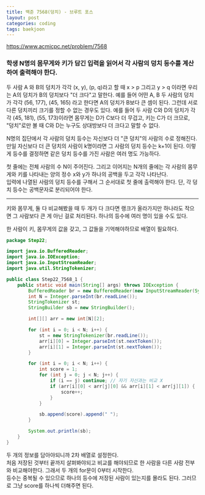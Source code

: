 ```yaml
---
title: 백준 7568(덩치) - 브루트 포스
layout: post
categories: coding
tags: baekjoon
---
```

<https://www.acmicpc.net/problem/7568>
### 학생 N명의 몸무게와 키가 담긴 입력을 읽어서 각 사람의 덩치 등수를 계산하여 출력해야 한다.
두 사람 A 와 B의 덩치가 각각 (x, y), (p, q)라고 할 때 x > p 그리고 y > q 이라면 우리는 A의 덩치가 B의 덩치보다 "더 크다"고 말한다. 
예를 들어 어떤 A, B 두 사람의 덩치가 각각 (56, 177), (45, 165) 라고 한다면 A의 덩치가 B보다 큰 셈이 된다. 
그런데 서로 다른 덩치끼리 크기를 정할 수 없는 경우도 있다. 
예를 들어 두 사람 C와 D의 덩치가 각각 (45, 181), (55, 173)이라면 몸무게는 D가 C보다 더 무겁고, 키는 C가 더 크므로, "덩치"로만 볼 때 C와 D는 누구도 상대방보다 더 크다고 말할 수 없다.

N명의 집단에서 각 사람의 덩치 등수는 자신보다 더 "큰 덩치"의 사람의 수로 정해진다. 
만일 자신보다 더 큰 덩치의 사람이 k명이라면 그 사람의 덩치 등수는 k+1이 된다. 이렇게 등수를 결정하면 같은 덩치 등수를 가진 사람은 여러 명도 가능하다. 

첫 줄에는 전체 사람의 수 N이 주어진다. 
그리고 이어지는 N개의 줄에는 각 사람의 몸무게와 키를 나타내는 양의 정수 x와 y가 하나의 공백을 두고 각각 나타난다.<br>
입력에 나열된 사람의 덩치 등수를 구해서 그 순서대로 첫 줄에 출력해야 한다. 단, 각 덩치 등수는 공백문자로 분리되어야 한다.
<hr>
키와 몸무게, 둘 다 비교해봤을 때 두 개가 다 크다면 랭크가 올라가지만 하나라도 작으면 그 사람보다 큰 게 아닌 걸로 처리된다. 하나의 등수에 여러 명이 있을 수도 있다.    


한 사람이 키, 몸무게의 값을 갖고, 그 값들을 기억해야하므로 배열이 필요하다.    

```java
package Step22;

import java.io.BufferedReader;
import java.io.IOException;
import java.io.InputStreamReader;
import java.util.StringTokenizer;

public class Step22_7568_1 {
    public static void main(String[] args) throws IOException {
        BufferedReader br = new BufferedReader(new InputStreamReader(System.in));
        int N = Integer.parseInt(br.readLine());
        StringTokenizer st;
        StringBuilder sb = new StringBuilder();

        int[][] arr = new int[N][2];

        for (int i = 0; i < N; i++) {
            st = new StringTokenizer(br.readLine());
            arr[i][0] = Integer.parseInt(st.nextToken());
            arr[i][1] = Integer.parseInt(st.nextToken());
        }

        for (int i = 0; i < N; i++) {
            int score = 1;
            for (int j = 0; j < N; j++) {
                if (i == j) continue; // 자기 자신과는 비교 X
                if (arr[i][0] < arr[j][0] && arr[i][1] < arr[j][1]) {
                    score++;
                }
            }

            sb.append(score).append(" ");
        }

        System.out.println(sb);
    }
}
```
두 개의 정보를 담아야되니까 2차 배열로 설정한다.    
처음 저장된 것부터 끝까지 살펴봐야되고 비교를 해야되므로 한 사람을 다른 사람 전부와 비교해야한다. 그래서 두 개의 for문이 0부터 시작한다.     
등수는 중복될 수 있으므로 하나의 등수에 저장된 사람이 있는지를 몰라도 된다. 그러므로 그냥 score를 하나씩 더해주면 된다.
